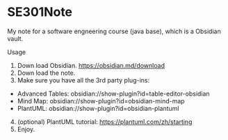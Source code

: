 # SE301Note
My note for a software engneering course (java base), which is a Obsidian vault.

<a>Usage</a>
1. Down load Obsidian. https://obsidian.md/download
2. Down load the note.
3. Make sure you have all the 3rd party plug-ins:
  - Advanced Tables: obsidian://show-plugin?id=table-editor-obsidian
  - Mind Map: obsidian://show-plugin?id=obsidian-mind-map
  - PlantUML: obsidian://show-plugin?id=obsidian-plantuml
4. (optional) PlantUML tutorial: https://plantuml.com/zh/starting
5. Enjoy.
